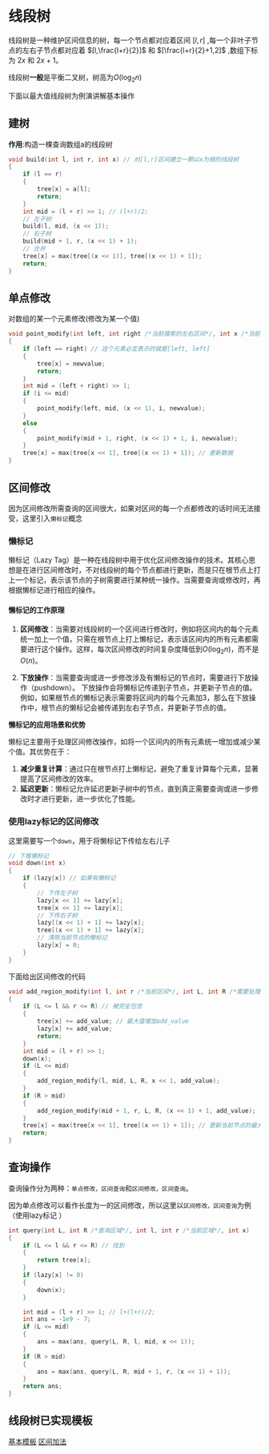 

# 线段树
线段树是一种维护区间信息的树，每一个节点都对应着区间 $[l,r]$ ,每一个非叶子节点的左右子节点都对应着 $[l,\frac{l+r}{2}]$ 和 $[\frac{l+r}{2}+1,2]$ ,数组下标为 $2x$ 和 $2x+1$。

线段树**一般**是平衡二叉树，树高为$O(\log_2 n)$

下面以最大值线段树为例演讲解基本操作                               
## 建树
**作用**:构造一棵查询数组a的线段树
```cpp
void build(int l, int r, int x) // 对[l,r]区间建立一颗以x为根的线段树
{
    if (l == r)
    {
        tree[x] = a[l];
        return;
    }
    int mid = (l + r) >> 1; // (l+r)/2;
    // 左子树
    build(l, mid, (x << 1));
    // 右子树
    build(mid + 1, r, (x << 1) + 1);
    // 合并
    tree[x] = max(tree[(x << 1)], tree[(x << 1) + 1]);
    return;
}

```
## 单点修改
对数组的某一个元素修改(修改为某一个值)
```cpp
void point_modify(int left, int right /*当前搜索的左右区间*/, int x /*当前在tree数组中的编号*/, int i /*目标在原数组中的编号*/, int newvalue /*需要修改的值*/)
{
    if (left == right) // 这个元素必定表示的就是[left, left]
    {
        tree[x] = newvalue;
        return;
    }
    int mid = (left + right) >> 1;
    if (i <= mid)
    {
        point_modify(left, mid, (x << 1), i, newvalue);
    }
    else
    {
        point_modify(mid + 1, right, (x << 1) + 1, i, newvalue);
    }
    tree[x] = max(tree[x << 1], tree[(x << 1) + 1]); // 更新数据
}
```
## 区间修改
因为区间修改所需查询的区间很大，如果对区间的每一个点都修改的话时间无法接受，这里引入`懒标记`概念
### 懒标记
‌懒标记（Lazy Tag）‌是一种在线段树中用于优化区间修改操作的技术。其核心思想是在进行区间修改时，不对线段树的每个节点都进行更新，而是只在根节点上打上一个标记，表示该节点的子树需要进行某种统一操作。当需要查询或修改时，再根据懒标记进行相应的操作。‌

#### 懒标记的工作原理

1. **区间修改‌**：当需要对线段树的一个区间进行修改时，例如将区间内的每个元素统一加上一个值，只需在根节点上打上懒标记，表示该区间内的所有元素都需要进行这个操作。这样，每次区间修改的时间复杂度降低到$O( \log_2 n )$，而不是$O(n)$。
‌

2. **下放操作‌**：当需要查询或进一步修改涉及有懒标记的节点时，需要进行下放操作（pushdown）。
下放操作会将懒标记传递到子节点，并更新子节点的值。例如，如果根节点的懒标记表示需要将区间内的每个元素加3，那么在下放操作中，根节点的懒标记会被传递到左右子节点，并更新子节点的值。

**懒标记的应用场景和优势**

懒标记主要用于处理区间修改操作，如将一个区间内的所有元素统一增加或减少某个值。其优势在于：

1. ‌**减少重复计算‌**：通过只在根节点打上懒标记，避免了重复计算每个元素，显著提高了区间修改的效率。
2. ‌**延迟更新‌**：懒标记允许延迟更新子树中的节点，直到真正需要查询或进一步修改时才进行更新，进一步优化了性能。

### 使用lazy标记的区间修改
这里需要写一个`down`，用于将懒标记下传给左右儿子
```cpp
// 下推懒标记
void down(int x)
{
    if (lazy[x]) // 如果有懒标记
    {
        // 下传左子树
        lazy[x << 1] += lazy[x];
        tree[x << 1] += lazy[x];
        // 下传右子树
        lazy[(x << 1) + 1] += lazy[x];
        tree[(x << 1) + 1] += lazy[x];
        // 清除当前节点的懒标记
        lazy[x] = 0;
    }
}
```
下面给出区间修改的代码
```cpp
void add_region_modify(int l, int r /*当前区间*/, int L, int R /*需要处理的区间*/, int x /*当前节点编号*/, int add_value /*区间中每一个数需要增加的值*/)
{
    if (L <= l && r <= R) // 被完全包含
    {
        tree[x] += add_value; // 最大值增加add_value
        lazy[x] += add_value;
        return;
    }
    int mid = (l + r) >> 1;
    down(x);
    if (L <= mid)
    {
        add_region_modify(l, mid, L, R, x << 1, add_value);
    }
    if (R > mid)
    {
        add_region_modify(mid + 1, r, L, R, (x << 1) + 1, add_value);
    }
    tree[x] = max(tree[x << 1], tree[(x << 1) + 1]); // 更新当前节点的最大值
    return;
}
```
## 查询操作
查询操作分为两种：`单点修改，区间查询`和`区间修改，区间查询`。

因为单点修改可以看作长度为一的区间修改，所以这里以`区间修改，区间查询`为例（使用lazy标记
）
```cpp
int query(int L, int R /*查询区域*/, int l, int r /*当前区域*/, int x)
{
    if (L <= l && r <= R) // 找到
    {
        return tree[x];
    }
    if (lazy[x] != 0)
    {
        down(x);
    }

    int mid = (l + r) >> 1; // l+(l+r)/2;
    int ans = -1e9 - 7;
    if (L <= mid)
    {
        ans = max(ans, query(L, R, l, mid, x << 1));
    }
    if (R > mid)
    {
        ans = max(ans, query(L, R, mid + 1, r, (x << 1) + 1));
    }
    return ans;
}
```

## 线段树已实现模板
[基本模板](.\Segment%20Tree\Model%20Segment%20Tree.cpp)
[区间加法](.\Segment%20Tree\Add%20Segment%20Tree.cpp)